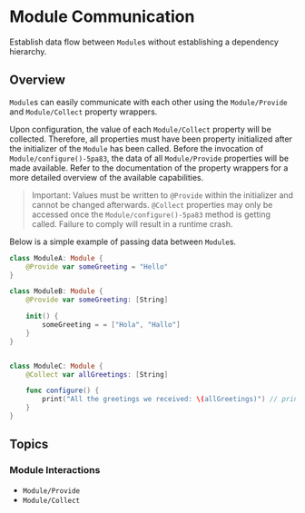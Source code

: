# Module Communication

Establish data flow between `Module`s without establishing a dependency hierarchy.  

<!--

This source file is part of the Stanford Spezi open-source project

SPDX-FileCopyrightText: 2023 Stanford University and the project authors (see CONTRIBUTORS.md)

SPDX-License-Identifier: MIT

-->

## Overview

``Module``s can easily communicate with each other using the ``Module/Provide`` and ``Module/Collect`` property wrappers.

Upon configuration, the value of each ``Module/Collect`` property will be collected. Therefore,
all properties must have been property initialized after the initializer of the ``Module`` has been called.
Before the invocation of ``Module/configure()-5pa83``, the data of all ``Module/Provide`` properties will be made available.
Refer to the documentation of the property wrappers for a more detailed overview of the available capabilities.

> Important: Values must be written to `@Provide` within the initializer and cannot be changed afterwards. `@Collect` properties
    may only be accessed once the ``Module/configure()-5pa83`` method is getting called. Failure to comply will result in a runtime crash. 

Below is a simple example of passing data between ``Module``s.

```swift
class ModuleA: Module {
    @Provide var someGreeting = "Hello"
}

class ModuleB: Module {
    @Provide var someGreeting: [String]

    init() {
        someGreeting = = ["Hola", "Hallo"]
    }
}


class ModuleC: Module {
    @Collect var allGreetings: [String]

    func configure() {
        print("All the greetings we received: \(allGreetings)") // prints "Hello", "Hola", "Hallo" in any order
    }
}
```

## Topics

### Module Interactions

- ``Module/Provide``
- ``Module/Collect``
